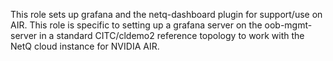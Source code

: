 This role sets up grafana and the netq-dashboard plugin for support/use on AIR. This role is specific to setting up a grafana server on the oob-mgmt-server in a standard CITC/cldemo2 reference topology to work with the NetQ cloud instance for NVIDIA AIR.
